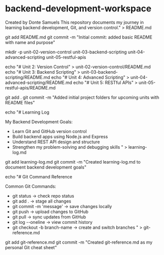# backend-development-workspace

Created by Donte Samuels
This repository documents my journey in learning backend development, Git, and version control." > README.md

git add README.md
git commit -m "Initial commit: added basic README with name and purpose"

mkdir -p unit-02-version-control unit-03-backend-scripting unit-04-advanced-scripting unit-05-restful-apis

echo "# Unit 2: Version Control" > unit-02-version-control/README.md
echo "# Unit 3: Backend Scripting" > unit-03-backend-scripting/README.md
echo "# Unit 4: Advanced Scripting" > unit-04-advanced-scripting/README.md
echo "# Unit 5: RESTful APIs" > unit-05-restful-apis/README.md

git add .
git commit -m "Added initial project folders for upcoming units with README files"

echo "# Learning Log

My Backend Development Goals:
- Learn Git and GitHub version control
- Build backend apps using Node.js and Express
- Understand REST API design and structure
- Strengthen my problem-solving and debugging skills
" > learning-log.md

git add learning-log.md
git commit -m "Created learning-log.md to document backend development goals"




echo "# Git Command Reference

Common Git Commands:
- git status → check repo status
- git add . → stage all changes
- git commit -m 'message' → save changes locally
- git push → upload changes to GitHub
- git pull → sync updates from GitHub
- git log --oneline → view commit history
- git checkout -b branch-name → create and switch branches
" > git-reference.md

git add git-reference.md
git commit -m "Created git-reference.md as my personal Git cheat sheet"



